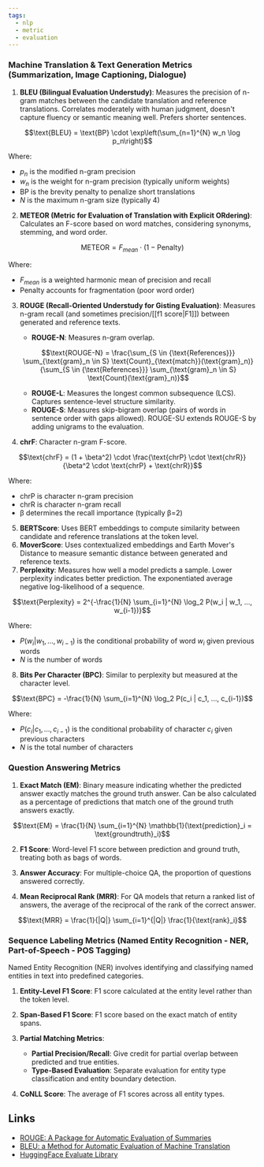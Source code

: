 ```yaml
---
tags:
  - nlp
  - metric
  - evaluation
---
```

### Machine Translation & Text Generation Metrics (Summarization, Image Captioning, Dialogue)

1. **BLEU (Bilingual Evaluation Understudy)**: Measures the precision of n-gram matches between the candidate translation and reference translations. Correlates moderately with human judgment, doesn't capture fluency or semantic meaning well. Prefers shorter sentences.

$$\text{BLEU} = \text{BP} \cdot \exp\left(\sum_{n=1}^{N} w_n \log p_n\right)$$

Where:

- $p_n$ is the modified n-gram precision
- $w_n$ is the weight for n-gram precision (typically uniform weights)
- BP is the brevity penalty to penalize short translations
- $N$ is the maximum n-gram size (typically 4)

2. **METEOR (Metric for Evaluation of Translation with Explicit ORdering)**: Calculates an F-score based on word matches, considering synonyms, stemming, and word order.

$$\text{METEOR} = F_{mean} \cdot (1 - \text{Penalty})$$

Where:

- $F_{mean}$ is a weighted harmonic mean of precision and recall
- Penalty accounts for fragmentation (poor word order)

3. **ROUGE (Recall-Oriented Understudy for Gisting Evaluation)**: Measures n-gram recall (and sometimes precision/[[f1 score|F1]]) between generated and reference texts.
    
    - **ROUGE-N**: Measures n-gram overlap.
    
    $$\text{ROUGE-N} = \frac{\sum_{S \in {\text{References}}} \sum_{\text{gram}_n \in S} \text{Count}_{\text{match}}(\text{gram}_n)}{\sum_{S \in {\text{References}}} \sum_{\text{gram}_n \in S} \text{Count}(\text{gram}_n)}$$
    
    - **ROUGE-L**: Measures the longest common subsequence (LCS). Captures sentence-level structure similarity.
    - **ROUGE-S**: Measures skip-bigram overlap (pairs of words in sentence order with gaps allowed). ROUGE-SU extends ROUGE-S by adding unigrams to the evaluation.

4. **chrF**: Character n-gram F-score.

$$\text{chrF} = (1 + \beta^2) \cdot \frac{\text{chrP} \cdot \text{chrR}}{\beta^2 \cdot \text{chrP} + \text{chrR}}$$

Where:

- chrP is character n-gram precision
- chrR is character n-gram recall
- β determines the recall importance (typically β=2)

5. **BERTScore**: Uses BERT embeddings to compute similarity between candidate and reference translations at the token level.
6. **MoverScore**: Uses contextualized embeddings and Earth Mover's Distance to measure semantic distance between generated and reference texts.
7. **Perplexity**: Measures how well a model predicts a sample. Lower perplexity indicates better prediction. The exponentiated average negative log-likelihood of a sequence.

$$\text{Perplexity} = 2^{-\frac{1}{N} \sum_{i=1}^{N} \log_2 P(w_i | w_1, ..., w_{i-1})}$$

Where:

- $P(w_i | w_1, ..., w_{i-1})$ is the conditional probability of word $w_i$ given previous words
- $N$ is the number of words

8. **Bits Per Character (BPC)**: Similar to perplexity but measured at the character level.
    

$$\text{BPC} = -\frac{1}{N} \sum_{i=1}^{N} \log_2 P(c_i | c_1, ..., c_{i-1})$$

Where:

- $P(c_i | c_1, ..., c_{i-1})$ is the conditional probability of character $c_i$ given previous characters
- $N$ is the total number of characters

### Question Answering Metrics

1. **Exact Match (EM)**: Binary measure indicating whether the predicted answer exactly matches the ground truth answer. Can be also calculated as a percentage of predictions that match one of the ground truth answers exactly.

$$\text{EM} = \frac{1}{N} \sum_{i=1}^{N} \mathbb{1}(\text{prediction}_i = \text{groundtruth}_i)$$

2. **F1 Score**: Word-level F1 score between prediction and ground truth, treating both as bags of words.
    
3. **Answer Accuracy**: For multiple-choice QA, the proportion of questions answered correctly.
    
4. **Mean Reciprocal Rank (MRR)**: For QA models that return a ranked list of answers, the average of the reciprocal of the rank of the correct answer.
    

$$\text{MRR} = \frac{1}{|Q|} \sum_{i=1}^{|Q|} \frac{1}{\text{rank}_i}$$
### Sequence Labeling Metrics (Named Entity Recognition - NER, Part-of-Speech - POS Tagging)

Named Entity Recognition (NER) involves identifying and classifying named entities in text into predefined categories.

1. **Entity-Level F1 Score**: F1 score calculated at the entity level rather than the token level.
    
2. **Span-Based F1 Score**: F1 score based on the exact match of entity spans.
    
3. **Partial Matching Metrics**:
    
    - **Partial Precision/Recall**: Give credit for partial overlap between predicted and true entities.
    - **Type-Based Evaluation**: Separate evaluation for entity type classification and entity boundary detection.
4. **CoNLL Score**: The average of F1 scores across all entity types.

## Links

- [ROUGE: A Package for Automatic Evaluation of Summaries](https://aclanthology.org/W04-1013/)
- [BLEU: a Method for Automatic Evaluation of Machine Translation](https://aclanthology.org/P02-1040/)
- [HuggingFace Evaluate Library](https://huggingface.co/docs/evaluate/index)
